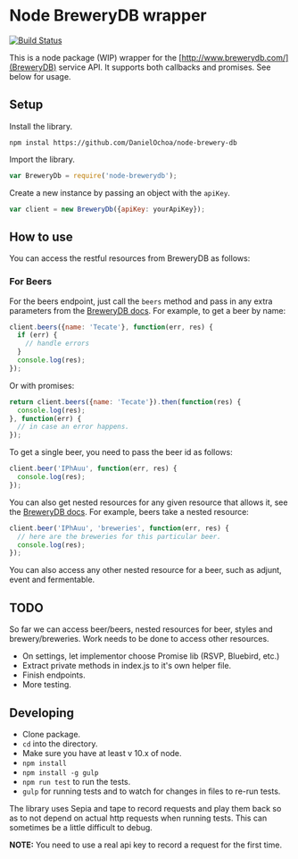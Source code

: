 # Node BreweryDB wrapper

[![Build Status](https://travis-ci.org/DanielOchoa/node-brewery-db.svg?branch=master)](https://travis-ci.org/DanielOchoa/node-brewery-db)

This is a node package (WIP) wrapper for the [http://www.brewerydb.com/](BreweryDB) service
API. It supports both callbacks and promises. See below for usage.

## Setup

Install the library.

```
npm instal https://github.com/DanielOchoa/node-brewery-db
```

Import the library.

```javascript
var BreweryDb = require('node-brewerydb');
```

Create a new instance by passing an object with the `apiKey`.

```javascript
var client = new BreweryDb({apiKey: yourApiKey});
```

## How to use

You can access the restful resources from BreweryDB as follows:

### For Beers

For the beers endpoint, just call the `beers` method and pass in any extra
parameters from the [BreweryDB docs](http://www.brewerydb.com/developers/docs-endpoint/beer_index).
For example, to get a beer by name:

```javascript
client.beers({name: 'Tecate'}, function(err, res) {
  if (err) {
    // handle errors
  }
  console.log(res);
});
```

Or with promises:

```javascript
return client.beers({name: 'Tecate'}).then(function(res) {
  console.log(res);
}, function(err) {
  // in case an error happens.
});
```

To get a single beer, you need to pass the beer id as follows:

```javascript
client.beer('IPhAuu', function(err, res) {
  console.log(res);
});
```

You can also get nested resources for any given resource that allows it, see
the [BreweryDB docs](http://www.brewerydb.com/developers/docs-endpoint/beer_brewery).
For example, beers take a nested resource:

```javascript
client.beer('IPhAuu', 'breweries', function(err, res) {
  // here are the breweries for this particular beer.
  console.log(res);
});
```

You can also access any other nested resource for a beer, such as adjunt, event
and fermentable.

## TODO

So far we can access beer/beers, nested resources for beer, styles and
brewery/breweries. Work needs to be done to access other resources.

 - On settings, let implementor choose Promise lib (RSVP, Bluebird, etc.)
 - Extract private methods in index.js to it's own helper file.
 - Finish endpoints.
 - More testing.

## Developing

 - Clone package.
 - `cd` into the directory.
 - Make sure you have at least v 10.x of node.
 - `npm install`
 - `npm install -g gulp`
 - `npm run test` to run the tests.
 - `gulp` for running tests and to watch for changes in files to re-run tests.

The library uses Sepia and tape to record requests and play them back so as to
not depend on actual http requests when running tests. This can sometimes be a
little difficult to debug.

**NOTE:** You need to use a real api key to record a request for the first time.
